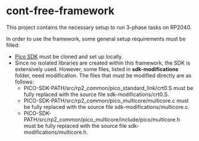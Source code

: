 # cont-free-framework

This project contains the necessary setup to run 3-phase tasks on RP2040.

In order to use the framework, some general setup requirements must be filled:
- [Pico SDK](https://github.com/raspberrypi/pico-sdk) must be cloned and set up locally.
- Since no isolated libraries are created within this framework, the SDK is extensively used. However, some files, listed in **sdk-modifications** folder, need modification.  The files that must be modified directly are as follows:
  - PICO-SDK-PATH/src/rp2_common/pico_standard_link/crt0.S must be fully replaced with the source file sdk-modifications/crt0.S.
  - PICO-SDK-PATH/src/rp2_common/pico_multicore/multicore.c must be fully replaced with the source file sdk-modifications/multicore.c.
  - PICO-SDK-PATH/src/rp2_common/pico_multicore/include/pico/multicore.h must be fully replaced with the source file sdk-modifications/multicore.h.
